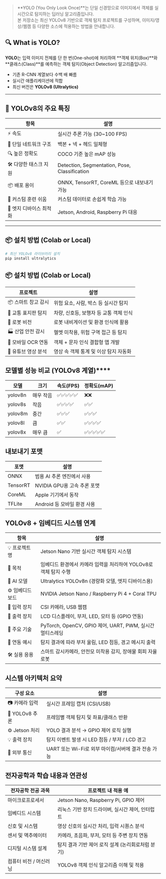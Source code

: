 > **YOLO (You Only Look Once)**는 단일 신경망으로 이미지에서 객체를 실시간으로 탐지하는 딥러닝 알고리즘입니다.  
> 본 저장소는 최신 YOLOv8 기반으로 객체 탐지 프로젝트를 구성하며, 이미지/영상/웹캠 등 다양한 소스에 적용하는 방법을 안내합니다.

## 🔍 What is YOLO?

**YOLO**는 입력 이미지 전체를 단 한 번(One-shot)에 처리하여 **객체 위치(Box)**와 **클래스(Class)**를 예측하는 객체 탐지(Object Detection) 알고리즘입니다.

- 기존 R-CNN 계열보다 수백 배 빠름
- 실시간 애플리케이션에 적합
- 최신 버전은 **YOLOv8 (Ultralytics)**

---

## 🚀 YOLOv8의 주요 특징

| 항목 | 설명 |
|------|------|
| ⚡ 속도 | 실시간 추론 가능 (30~100 FPS) |
| 🧠 단일 네트워크 구조 | 백본 + 넥 + 헤드 일체형 |
| 🔍 높은 정확도 | COCO 기준 높은 mAP 성능 |
| 🛠 다양한 태스크 지원 | Detection, Segmentation, Pose, Classification |
| 📦 배포 용이 | ONNX, TensorRT, CoreML 등으로 내보내기 가능 |
| 🔧 커스텀 훈련 쉬움 | 커스텀 데이터로 손쉽게 학습 가능 |
| 📱 엣지 디바이스 최적화 | Jetson, Android, Raspberry Pi 대응 |

---

## 📦 설치 방법 (Colab or Local)

```bash
# 최신 YOLOv8 라이브러리 설치
pip install ultralytics
```
## 📦 설치 방법 (Colab or Local)

| 프로젝트              | 설명                                        |
|-----------------------|---------------------------------------------|
| 📦 스마트 창고 감시    | 위험 요소, 사람, 박스 등 실시간 탐지        |
| 🛑 교통 표지판 탐지    | 차량, 신호등, 보행자 등 교통 객체 인식      |
| 🤖 로봇 비전           | 로봇 내비게이션 및 환경 인식에 활용         |
| 🏭 산업 안전 감시      | 헬멧 미착용, 위험 구역 접근 등 탐지         |
| 📱 모바일 OCR 연동     | 객체 + 문자 인식 결합형 앱 개발            |
| 🎥 유튜브 영상 분석    | 영상 속 객체 통계 및 이상 탐지 자동화       |

## 모델별 성능 비교 (YOLOv8 계열)****

| 모델       | 크기      | 속도(FPS) | 정확도(mAP)     |
|------------|-----------|------------|-----------------|
| yolov8n    | 매우 작음 | ✅✅✅✅✅  | ❌❌              |
| yolov8s    | 작음      | ✅✅✅✅   | ✅✅              |
| yolov8m    | 중간      | ✅✅✅     | ✅✅✅            |
| yolov8l    | 큼        | ✅✅       | ✅✅✅✅          |
| yolov8x    | 매우 큼   | ✅         | ✅✅✅✅✅        |

## 내보내기 포맷

| 포맷       | 설명                           |
|------------|--------------------------------|
| ONNX       | 범용 AI 추론 엔진에서 사용     |
| TensorRT   | NVIDIA GPU용 고속 추론 포맷    |
| CoreML     | Apple 기기에서 동작            |
| TFLite     | Android 등 모바일 환경 사용    |

## YOLOv8 + 임베디드 시스템 연계

| 항목            | 설명                                                                 |
|-----------------|----------------------------------------------------------------------|
| 💡 프로젝트 명    | Jetson Nano 기반 실시간 객체 탐지 시스템                              |
| 🎯 목적          | 임베디드 환경에서 카메라 입력을 처리하여 YOLOv8로 객체 탐지 수행       |
| 🧠 AI 모델       | Ultralytics YOLOv8n (경량화 모델, 엣지 디바이스용)                    |
| ⚙️ 임베디드 보드  | NVIDIA Jetson Nano / Raspberry Pi 4 + Coral TPU                       |
| 📸 입력 장치      | CSI 카메라, USB 웹캠                                                  |
| 🔌 출력 장치      | LCD 디스플레이, 부저, LED, 모터 등 (GPIO 연동)                        |
| 🧩 주요 기술       | PyTorch, OpenCV, GPIO 제어, UART, PWM, 실시간 멀티스레딩             |
| 📶 연동 예시      | 탐지 결과에 따라 부저 울림, LED 점등, 경고 메시지 출력                |
| 🛠 실용 응용       | 스마트 감시카메라, 안전모 미착용 감지, 장애물 회피 자율 로봇          |

## 시스템 아키텍처 요약

| 구성 요소         | 설명                                                      |
|------------------|-----------------------------------------------------------|
| 📷 카메라 입력     | 실시간 프레임 캡처 (CSI/USB)                              |
| 🧠 YOLOv8 추론     | 프레임별 객체 탐지 및 좌표/클래스 반환                     |
| ⚙️ Jetson 처리     | YOLO 결과 분석 → GPIO 제어 로직 실행                       |
| 💡 출력 장치       | 탐지 이벤트 발생 시 LED 점등 / 부저 / LCD 경고            |
| 🔗 외부 통신       | UART 또는 Wi-Fi로 외부 마이컴/서버에 결과 전송 가능         |

## 전자공학과 학습 내용과 연관성

| 전자공학 전공 과목     | 프로젝트 내 적용 예                                         |
|------------------------|-------------------------------------------------------------|
| 마이크로프로세서        | Jetson Nano, Raspberry Pi, GPIO 제어                          |
| 임베디드 시스템         | 리눅스 기반 장치 드라이버, 실시간 제어, 인터럽트              |
| 신호 및 시스템          | 영상 신호의 실시간 처리, 입력 시퀀스 분석                    |
| 센서 및 액추에이터      | 카메라, 초음파, 부저, 모터 등 주변 장치 연동                  |
| 디지털 시스템 설계      | 탐지 결과 기반 제어 로직 설계 (논리회로처럼 분기)              |
| 컴퓨터 비전 / 머신러닝 | YOLOv8 객체 인식 알고리즘 이해 및 적용                       |


